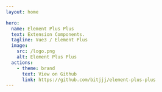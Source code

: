 ```yaml
---
layout: home

hero:
  name: Element Plus Plus
  text: Extension Components.
  tagline: Vue3 / Element Plus
  image:
    src: /logo.png
    alt: Element Plus Plus
  actions:
    - theme: brand
      text: View on Github
      link: https://github.com/bitjjj/element-plus-plus
---
```

